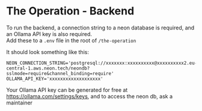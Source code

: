 # The Operation - Backend

To run the backend, a connection string to a neon database is required, and an Ollama API key is also required. \
Add these to a `.env` file in the root of `/the-operation`

It should look something like this:
```
NEON_CONNECTION_STRING='postgresql://xxxxxxx:xxxxxxxxxx@xxxxxxxxxx2.eu-central-1.aws.neon.tech/neondb?sslmode=require&channel_binding=require'
OLLAMA_API_KEY='xxxxxxxxxxxxxxxxxxx'
```

Your Ollama API key can be generated for free at https://ollama.com/settings/keys, and to access the neon db, ask a maintainer
